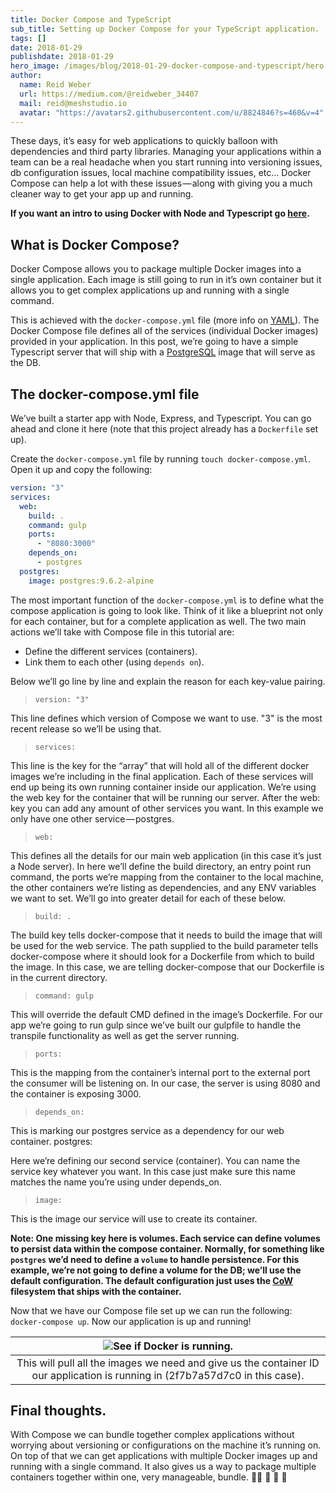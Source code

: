```yaml
---
title: Docker Compose and TypeScript
sub_title: Setting up Docker Compose for your TypeScript application.
tags: []
date: 2018-01-29
publishdate: 2018-01-29
hero_image: /images/blog/2018-01-29-docker-compose-and-typescript/hero.png
author:
  name: Reid Weber
  url: https://medium.com/@reidweber_34407
  mail: reid@meshstudio.io
  avatar: "https://avatars2.githubusercontent.com/u/8824846?s=460&v=4"
---
```


These days, it’s easy for web applications to quickly balloon with dependencies and third party libraries. Managing your applications within a team can be a real headache when you start running into versioning issues, db configuration issues, local machine compatibility issues, etc... Docker Compose can help a lot with these issues — along with giving you a much cleaner way to get your app up and running.

__If you want an intro to using Docker with Node and Typescript go [here](https://blog.meshstudio.io/intro-to-docker-with-typescript-21b89d8f8470).__

## What is Docker Compose?

Docker Compose allows you to package multiple Docker images into a single application. Each image is still going to run in it’s own container but it allows you to get complex applications up and running with a single command.

This is achieved with the `docker-compose.yml` file (more info on [YAML](http://www.yaml.org/spec/1.2/spec.html)). The Docker Compose file defines all of the services (individual Docker images) provided in your application. In this post, we’re going to have a simple Typescript server that will ship with a [PostgreSQL](https://www.postgresql.org/docs/9.1/static/tutorial-advanced-intro.html) image that will serve as the DB.

## The docker-compose.yml file

We’ve built a starter app with Node, Express, and Typescript. You can go ahead and clone it here (note that this project already has a `Dockerfile` set up).

Create the `docker-compose.yml` file by running `touch docker-compose.yml`. Open it up and copy the following:

```YAML
version: "3"
services:
  web:
    build: .
    command: gulp
    ports:
      - "8080:3000"
    depends_on:
      - postgres
  postgres:
    image: postgres:9.6.2-alpine
```

The most important function of the `docker-compose.yml` is to define what the compose application is going to look like. Think of it like a blueprint not only for each container, but for a complete application as well. The two main actions we’ll take with Compose file in this tutorial are:

- Define the different services (containers).
- Link them to each other (using `depends on`).

Below we’ll go line by line and explain the reason for each key-value pairing.

> `version: "3"`

This line defines which version of Compose we want to use. "3" is the most recent release so we’ll be using that.

> `services:`

This line is the key for the “array” that will hold all of the different docker images we’re including in the final application. Each of these services will end up being its own running container inside our application. We’re using the web key for the container that will be running our server. After the web: key you can add any amount of other services you want. In this example we only have one other service — postgres.

> `web:`

This defines all the details for our main web application (in this case it’s just a Node server). In here we’ll define the build directory, an entry point run command, the ports we’re mapping from the container to the local machine, the other containers we’re listing as dependencies, and any ENV variables we want to set. We’ll go into greater detail for each of these below.

> `build: .`

The build key tells docker-compose that it needs to build the image that will be used for the web service. The path supplied to the build parameter tells docker-compose where it should look for a Dockerfile from which to build the image. In this case, we are telling docker-compose that our Dockerfile is in the current directory.

> `command: gulp`

This will override the default CMD defined in the image’s Dockerfile. For our app we’re going to run gulp since we’ve built our gulpfile to handle the transpile functionality as well as get the server running.

> `ports:`

This is the mapping from the container’s internal port to the external port the consumer will be listening on. In our case, the server is using 8080 and the container is exposing 3000.

> `depends_on:`

This is marking our postgres service as a dependency for our web container.
postgres:

Here we’re defining our second service (container). You can name the service key whatever you want. In this case just make sure this name matches the name you’re using under depends_on.

> `image:`

This is the image our service will use to create its container.

__Note: One missing key here is volumes. Each service can define volumes to persist data within the compose container. Normally, for something like `postgres` we’d need to define a `volume` to handle persistence. For this example, we’re not going to define a volume for the DB; we’ll use the default configuration. The default configuration just uses the [CoW](https://en.wikipedia.org/wiki/Copy-on-write) filesystem that ships with the container.__

Now that we have our Compose file set up we can run the following: `docker-compose up`. Now our application is up and running!

| ![See if Docker is running.](/images/blog/2018-01-29-docker-compose-and-typescript/docker-compose-running.png) |
|:--:|
| This will pull all the images we need and give us the container ID our application is running in (2f7b7a57d7c0 in this case). |

## Final thoughts.

With Compose we can bundle together complex applications without worrying about versioning or configurations on the machine it’s running on. On top of that we can get applications with multiple Docker images up and running with a single command. It also gives us a way to package multiple containers together within one, very manageable, bundle. 🐙💾 💾 💾 🐙